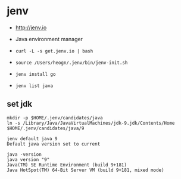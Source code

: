 # jenv
* http://jenv.io
* Java environment manager

* `curl -L -s get.jenv.io | bash`
* `source /Users/heogn/.jenv/bin/jenv-init.sh`

* `jenv install go`

* `jenv list java`

## set jdk
```
mkdir -p $HOME/.jenv/candidates/java
ln -s /Library/Java/JavaVirtualMachines/jdk-9.jdk/Contents/Home $HOME/.jenv/candidates/java/9

jenv default java 9
Default java version set to current

java -version
java version "9"
Java(TM) SE Runtime Environment (build 9+181)
Java HotSpot(TM) 64-Bit Server VM (build 9+181, mixed mode)
```
